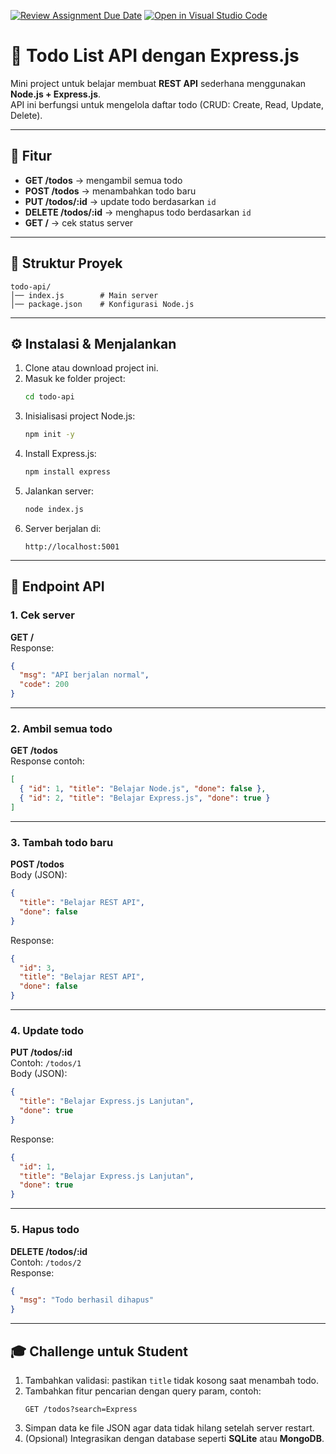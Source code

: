 [![Review Assignment Due Date](https://classroom.github.com/assets/deadline-readme-button-22041afd0340ce965d47ae6ef1cefeee28c7c493a6346c4f15d667ab976d596c.svg)](https://classroom.github.com/a/cVk4BoX1)
[![Open in Visual Studio Code](https://classroom.github.com/assets/open-in-vscode-2e0aaae1b6195c2367325f4f02e2d04e9abb55f0b24a779b69b11b9e10269abc.svg)](https://classroom.github.com/online_ide?assignment_repo_id=20933286&assignment_repo_type=AssignmentRepo)
# 📘 Todo List API dengan Express.js

Mini project untuk belajar membuat **REST API** sederhana menggunakan **Node.js + Express.js**.  
API ini berfungsi untuk mengelola daftar todo (CRUD: Create, Read, Update, Delete).  

---

## 🚀 Fitur
- **GET /todos** → mengambil semua todo  
- **POST /todos** → menambahkan todo baru  
- **PUT /todos/:id** → update todo berdasarkan `id`  
- **DELETE /todos/:id** → menghapus todo berdasarkan `id`  
- **GET /** → cek status server  

---

## 📂 Struktur Proyek
```
todo-api/
│── index.js        # Main server
│── package.json    # Konfigurasi Node.js
```

---

## ⚙️ Instalasi & Menjalankan
1. Clone atau download project ini.  
2. Masuk ke folder project:  
   ```bash
   cd todo-api
   ```
3. Inisialisasi project Node.js:  
   ```bash
   npm init -y
   ```
4. Install Express.js:  
   ```bash
   npm install express
   ```
5. Jalankan server:  
   ```bash
   node index.js
   ```
6. Server berjalan di:  
   ```
   http://localhost:5001
   ```

---

## 📌 Endpoint API

### 1. Cek server
**GET /**  
Response:
```json
{
  "msg": "API berjalan normal",
  "code": 200
}
```

---

### 2. Ambil semua todo
**GET /todos**  
Response contoh:
```json
[
  { "id": 1, "title": "Belajar Node.js", "done": false },
  { "id": 2, "title": "Belajar Express.js", "done": true }
]
```

---

### 3. Tambah todo baru
**POST /todos**  
Body (JSON):
```json
{
  "title": "Belajar REST API",
  "done": false
}
```
Response:
```json
{
  "id": 3,
  "title": "Belajar REST API",
  "done": false
}
```

---

### 4. Update todo
**PUT /todos/:id**  
Contoh: `/todos/1`  
Body (JSON):
```json
{
  "title": "Belajar Express.js Lanjutan",
  "done": true
}
```
Response:
```json
{
  "id": 1,
  "title": "Belajar Express.js Lanjutan",
  "done": true
}
```

---

### 5. Hapus todo
**DELETE /todos/:id**  
Contoh: `/todos/2`  
Response:
```json
{
  "msg": "Todo berhasil dihapus"
}
```

---

## 🎓 Challenge untuk Student
1. Tambahkan validasi: pastikan `title` tidak kosong saat menambah todo.  
2. Tambahkan fitur pencarian dengan query param, contoh:  
   ```
   GET /todos?search=Express
   ```  
3. Simpan data ke file JSON agar data tidak hilang setelah server restart.  
4. (Opsional) Integrasikan dengan database seperti **SQLite** atau **MongoDB**.  
